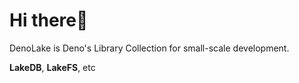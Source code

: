 # Hi there👋

DenoLake is Deno's Library Collection for small-scale development.

**LakeDB**, **LakeFS**, etc

